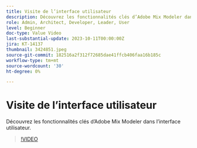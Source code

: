 ```yaml
---
title: Visite de l’interface utilisateur
description: Découvrez les fonctionnalités clés d’Adobe Mix Modeler dans l’interface utilisateur.
role: Admin, Architect, Developer, Leader, User
level: Beginner
doc-type: Value Video
last-substantial-update: 2023-10-11T00:00:00Z
jira: KT-14137
thumbnail: 3424851.jpeg
source-git-commit: 182516a2f312f72685dae41ffcb406faa16b185c
workflow-type: tm+mt
source-wordcount: '30'
ht-degree: 0%

---
```



# Visite de l’interface utilisateur

Découvrez les fonctionnalités clés d’Adobe Mix Modeler dans l’interface utilisateur.

>[!VIDEO](https://video.tv.adobe.com/v/3424851?quality=12&learn=on)